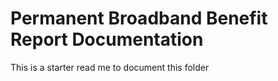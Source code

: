 # Permanent Broadband Benefit Report Documentation 

This is a starter read me to document this folder